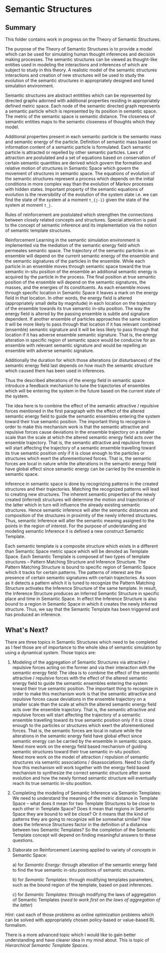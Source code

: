 # Semantic Structures

## Summary

This folder contains work in progress on the Theory of Semantic Structures.

The purpose of the Theory of Semantic Structures is to provide a model which can be used for simulating human thought inferences and decision making processes. The semantic structures can be viewed as thought-like entities used in modeling the interactions and inferences of which are subject to study in this theory. A realistic model of the semantic structures interactions and creation of new structures will be used to study the evolution of the semantic structures in appropriately designed and tuned simulation environment.

Semantic structures are abstract entitities which can be represented by directed graphs adorned with additional properties residing in appropriately defined metric space. Each node of the semantic directed graph represents a semantic particle which is represented by its position in semantic space. The metric of the semantic space is semantic distance. The closeness of semantic entities maps to the semantic closeness of thoughts which they model.

Additional properties present in each semantic particle is the semantic mass and semantic energy of the particle. Definition of semantic mass based on information content of a semantic particle is formulated. Each semantic particle is attracted or repelled by other semantic particles. Laws of attraction are postulated and a set of equations based on conservation of certain semantic quantities are derived which govern the formation and relative motion of structures in Semantic Space which govern the movement of structures in semantic space. The equations of evolution of the semantic structures represent a process which depends on the initial conditions in more complex way than the evolution of Markov processes with hidden states. Important property of the semantic equations of evolution is the reversibility of the evolution of the system state i.e. we can find the state of the system at a moment `t_{j-1}` given the state of the system at moment `t_j`.

Rules of reinforcement are postulated which strengthen the connections between closely related concepts and structures.  Special attention is paid to the concept of semantic inference and its implementation via the notion of semantic template structures.

Reinforcement Learning in the semantic simulation environment is implemented via the mediation of  the semantic energy field which permeates semantic space. The trajectory of the semantic particles in an ensemble will depend on the current semantic energy of the ensemble and the semantic signatures of the particles in the ensemble. While each particle in an ensemble moves through semantic space toward the true semantic in-situ position of the ensemble an additional semantic energy is acquired by the particle in the process. The final position at true semantic position of the ensemble will depend on the semantic signatures, the masses, and the energies of its constituents.  As each ensemble moves through specific location in Semantic Space it leaves a mark on the energy field in that location. In other words, the energy field is altered (appropriately small delta by magnitude) in each location on the trajectory of the ensemble towards its true semantic in-situ position. The way the energy field is altered by the passing ensemble is subtle and signature dependent. If another ensemble of particles approaches the same location it will be more likely to pass through that location if it has relevant combined (ensemble) semantic signature and it will be less likely to pass through that location if it has adverse ensemble semantic signature.  That is, the energy alteration in specific region of semantic space would be conducive for an ensemble with relevant semantic signature and would be repelling an ensemble with adverse semantic signature. 

Additionally the duration for which those alterations (or disturbances) of the semantic energy field last depends on how much the semantic structure which caused them has been used in inferences. 

Thus the described alterations of the energy field in semantic space introduce a feedback mechanism to tune the trajectories of ensembles which will be entering the system in the future based on the current state of the system. 

The idea here is to combine the effect of the semantic attractive / repulsive forces mentioned in the first paragraph with the effect of the altered semantic energy field to guide the semantic ensembles entering the system toward their true semantic position. The important thing to recognize in order to make this mechanism work is that the semantic attractive and repulsive forces cause deviations in the ensemble trajectory on a smaller scale than the scale at which the altered semantic energy field acts over the ensemble trajectory. That is, the semantic attractive and repulsive forces will start affecting the trajectory of a semantic ensemble travelling toward its true semantic position only if it is close enough to the particles or structures which exert the aforementioned forces. That is, the semantic forces are local in nature while the alterations in the semantic energy field have global effect since semantic energy can be carried by the ensemble in semantic space.

Inference in semantic space is done by recognizing patterns in the created structures and their trajectories. Matching the recognized patterns will lead to creating new structures. The inherent semantic properties of the newly created (inferred) structures will determine the motion and trajectories of the latter which in turn will influence the already existing semantic structures. Hence semantic inference will alter the semantic distances and composition of the structures in proximity of the newly inferred structures. Thus, semantic Inference will alter the semantic meaning assigned to the points in the region of interest. 
For the purpose of understanding and modeling semantic Inference it is defined a new construct Semantic Template. 

Each semantic template is a composite structure which exists in a different than Semantic Space metric space which will be denoted as Template Space. Each Semantic Template is composed of two types of template structures – Pattern Matching Structure and Inference Structure.  The Pattern Matching Structure is bound to specific region of Semantic Space which it tracks for certain patterns. The patterns of interest are the presence of certain semantic signatures with certain trajectories. As soon as it detects a pattern which it is tuned to recognize the Pattern Matching Structure activates the Inference Structure of the same template. In result, the Inference Structure produces an Inferred Semantic Structure in specific place and time in Semantic Space. In effect the Inference Structure is also bound to a region in Semantic Space in which it creates the newly inferred structure. Thus, we say that the Semantic Template has been triggered and has produced an inference. 


## What's Next?

There are three topics in Semantic Structures which need to be completed as I feel those are of importance to the whole idea of semantic simulation by using a dynamical system. Those topics are:

1) Modeling of the aggregation of Semantic Structures via attractive / repulsive forces acting on the former and via their interaction with the semantic energy field:
The idea is to combine the effect of the semantic attractive / repulsive forces with the effect of the altered semantic energy field to guide the semantic ensembles entering the system toward their true semantic position. The important thing to recognize in order to make this mechanism work is that the semantic attractive and repulsive forces cause deviations in the ensemble trajectory on a smaller scale than the scale at which the altered semantic energy field acts over the ensemble trajectory. That is, the semantic attractive and repulsive forces will start affecting the trajectory of a semantic ensemble travelling toward its true semantic position only if it is close enough to the particles or structures which exert the aforementioned forces. That is, the semantic forces are local in nature while the alterations in the semantic energy field have global effect since semantic energy can be carried by the ensemble in semantic space. 
Need more work on the energy field based mechanism of guiding semantic structures toward their true semantic in-situ position.  
Need more work on the model of attraction / repulsion of semantic structures via semantic associations / disassociations. Need to clarify how this mechanism will work together with the energy field based mechanism to synthesize the correct semantic structure after some evolution and how the newly formed semantic structure will eventually reach its true semantic in-situ position.

2) Completing the modeling of Semantic Inference via Semantic Templates:
We need to understand the meaning of the metric distance in Template Space – what does it mean for two Template Structures to be close to each other in Template Space? Does it mean that regions in Semantic Space they are bound to will be close? Or it means that the kind of patterns they are going to recognize will be somewhat similar? How does the Inference Structures factor in the definition of a distance between two Semantic Templates? So the completion of the Semantic Template concept will depend on finding meaningful answers to these questions.

3) Elaborate on Reinforcement Learning applied to variety of _concepts_ in Semantic Space:

    a) for _Semantic Energy_: through alteration of the semantic energy field to find the true semantic in-situ positions of semantic structures.

    b) for _Semantic Templates_: through modifying templates parameters, such as the bound region of the template, based on past inferences.

    c) for _Semantic Templates_: through modifying the laws of aggregation of Semantic Templates (_need to work first on the laws of aggregation of the latter_)

_Hint_: cast each of those problems as online optimization problems which can be solved with appropriately chosen policy-based or value-based RL formalism.

There is a more advanced topic which I would like to gain better understanding and have clearer idea in my mind about. This is topic of _Hierarchical Semantic Template Spaces_. 
